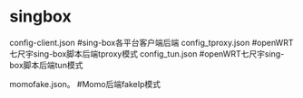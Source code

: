 # singbox

config-client.json   #sing-box各平台客户端后端
config_tproxy.json   #openWRT七尺宇sing-box脚本后端tproxy模式
config_tun.json      #openWRT七尺宇sing-box脚本后端tun模式


momofake.json。      #Momo后端fakeIp模式
